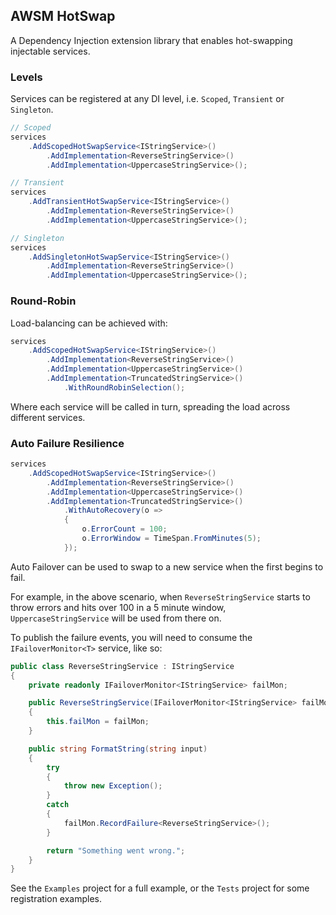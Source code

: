 ## AWSM HotSwap

A Dependency Injection extension library that enables hot-swapping injectable services.

### Levels

Services can be registered at any DI level, i.e. `Scoped`, `Transient` or `Singleton`.

```cs
// Scoped
services
    .AddScopedHotSwapService<IStringService>()
        .AddImplementation<ReverseStringService>()
        .AddImplementation<UppercaseStringService>();

// Transient
services
    .AddTransientHotSwapService<IStringService>()
        .AddImplementation<ReverseStringService>()
        .AddImplementation<UppercaseStringService>();

// Singleton
services
    .AddSingletonHotSwapService<IStringService>()
        .AddImplementation<ReverseStringService>()
        .AddImplementation<UppercaseStringService>();
```

### Round-Robin

Load-balancing can be achieved with:

```cs
services
    .AddScopedHotSwapService<IStringService>()
        .AddImplementation<ReverseStringService>()
        .AddImplementation<UppercaseStringService>()
        .AddImplementation<TruncatedStringService>()
            .WithRoundRobinSelection();
```

Where each service will be called in turn, spreading the load across different services.

### Auto Failure Resilience

```cs
services
    .AddScopedHotSwapService<IStringService>()
        .AddImplementation<ReverseStringService>()
        .AddImplementation<UppercaseStringService>()
        .AddImplementation<TruncatedStringService>()
            .WithAutoRecovery(o =>
            {
                o.ErrorCount = 100;
                o.ErrorWindow = TimeSpan.FromMinutes(5);
            });
```
            
Auto Failover can be used to swap to a new service when the first begins to fail.

For example, in the above scenario, when `ReverseStringService` starts to throw errors and hits over 100 in a 5 minute window, `UppercaseStringService` will be used from there on.

To publish the failure events, you will need to consume the `IFailoverMonitor<T>` service, like so:

```cs
public class ReverseStringService : IStringService
{
    private readonly IFailoverMonitor<IStringService> failMon;

    public ReverseStringService(IFailoverMonitor<IStringService> failMon)
    {
        this.failMon = failMon;
    }

    public string FormatString(string input)
    {
        try
        {
            throw new Exception();
        }
        catch
        {
            failMon.RecordFailure<ReverseStringService>();
        }

        return "Something went wrong.";
    }
}
```

See the `Examples` project for a full example, or the `Tests` project for some registration examples.